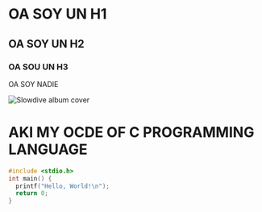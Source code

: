 # OA SOY UN H1
## OA SOY UN H2
### OA SOU UN H3

OA SOY NADIE

![Slowdive album cover](https://thefirenote.com/wp-content/uploads/2017/05/slowdive.jpg)

# AKI MY OCDE OF C PROGRAMMING LANGUAGE
``` c
#include <stdio.h>
int main() {
  printf("Hello, World!\n");
  return 0;
}
```
